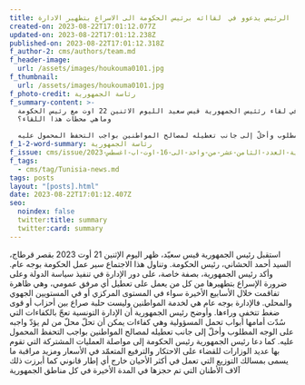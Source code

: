 ```yaml
---
title: الرئيس يدعوو في  لقاائه برئيس الحكومة الى الاسراع بتطهير الادارة
created-on: 2023-08-22T17:01:12.077Z
updated-on: 2023-08-22T17:01:12.238Z
published-on: 2023-08-22T17:01:12.318Z
f_author-2: cms/authors/team.md
f_header-image:
  url: /assets/images/houkouma0101.jpg
f_thumbnail:
  url: /assets/images/houkouma0101.jpg
f_photo-credit: رئاسة الجمهورية
f_summary-content: >-
  ماذا في لقاء رئئيس الجمهورية قيس سعيد الليوم الاثنين 22 اوت مع رئيس الحكومة
  وماهي محطات هذا اللقاء؟

  وأوضح رئيس الجمهورية أن الإدارة التونسية تعجّ بالكفاءات التي سُدّت أمامها أبواب تحمل المسؤولية وهي كفاءات يمكن أن تحلّ محلّ من لم يؤدّ واجبه على الوجه المطلوب وأخلّ إلى جانب تعطيله لمصالح المواطنين بواجب التحفظ المحمول عليه.
f_1-2-word-summary: رئاسة الجمهورية
f_issue: cms/issue/مجلة-الثقافية-التونسية-العدد-الثامن-عشر-من-واحد-الى-16-اوت-اب-اغسطس-2023.md
f_tags:
  - cms/tag/Tunisia-news.md
tags: posts
layout: "[posts].html"
date: 2023-08-22T17:01:12.407Z
seo:
  noindex: false
  twitter:title: summary
  twitter:card: summary
---
```

استقبل رئيس الجمهورية قيس سعيّد، ظهر اليوم الإثنين 21 أوت 2023 بقصر قرطاج، السيد أحمد الحشاني، رئيس الحكومة. وتناول هذا الاجتماع سير عمل الحكومة بوجه عام. وأكد رئيس الجمهورية، بصفة خاصة، على دور الإدارة في تنفيذ سياسة الدولة وعلى ضرورة الإسراع بتطهيرها من كل من يعمل على تعطيل أي مرفق عمومي، وهي ظاهرة تفاقمت خلال الأسابيع الأخيرة سواء في المستوى المركزي أو في المستويين الجهوي والمحلي. فالإدارة بوجه عام هي لخدمة المواطنين وليست حلبة صراع بين أحزاب أو قوى ضغط تتخفى وراءها. وأوضح رئيس الجمهورية أن الإدارة التونسية تعجّ بالكفاءات التي سُدّت أمامها أبواب تحمل المسؤولية وهي كفاءات يمكن أن تحلّ محلّ من لم يؤدّ واجبه على الوجه المطلوب وأخلّ إلى جانب تعطيله لمصالح المواطنين بواجب التحفظ المحمول عليه. كما دعا رئيس الجمهورية رئيس الحكومة إلى مواصلة العمليات المشتركة التي تقوم بها عديد الوزارات للقضاء على الاحتكار والترفيع المتعمّد في الأسعار ومزيد مراقبة ما يسمى بمسالك التوزيع التي تعمل في أكثر الأحيان خارج أي إطار قانوني كما أبرزت ذلك آلاف الأطنان التي تم حجزها في المدة الأخيرة في كل مناطق الجمهورية